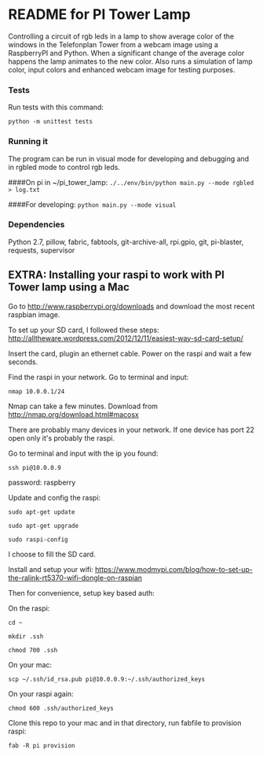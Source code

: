 # README for PI Tower Lamp
Controlling a circuit of rgb leds in a lamp to show average color of the windows in the Telefonplan Tower from a webcam image using a RaspberryPI and Python. When a significant change of the average color happens the lamp animates to the new color. Also runs a simulation of lamp color, input colors and enhanced webcam image for testing purposes.

### Tests
Run tests with this command:

`python -m unittest tests`

### Running it
The program can be run in visual mode for developing and debugging and in rgbled mode to control rgb leds.

####On pi in ~/pi_tower_lamp:
`./../env/bin/python main.py --mode rgbled > log.txt`

####For developing:
`python main.py --mode visual`

### Dependencies
Python 2.7, pillow, fabric, fabtools, git-archive-all, rpi.gpio, git, pi-blaster, requests, supervisor

## EXTRA: Installing your raspi to work with PI Tower lamp using a Mac
Go to http://www.raspberrypi.org/downloads and download the most recent raspbian image.

To set up your SD card, I followed these steps:
http://alltheware.wordpress.com/2012/12/11/easiest-way-sd-card-setup/

Insert the card, plugin an ethernet cable. Power on the raspi and wait a few seconds.

Find the raspi in your network. Go to terminal and input:

`nmap 10.0.0.1/24`

Nmap can take a few minutes. Download from http://nmap.org/download.html#macosx

There are probably many devices in your network. If one device has port 22 open only it's probably the raspi.

Go to terminal and input with the ip you found:

`ssh pi@10.0.0.9`

password: raspberry

Update and config the raspi:

`sudo apt-get update`

`sudo apt-get upgrade`

`sudo raspi-config`

I choose to fill the SD card.

Install and setup your wifi:
https://www.modmypi.com/blog/how-to-set-up-the-ralink-rt5370-wifi-dongle-on-raspian

Then for convenience, setup key based auth:

On the raspi:

`cd ~`

`mkdir .ssh`

`chmod 700 .ssh`


On your mac:

`scp ~/.ssh/id_rsa.pub pi@10.0.0.9:~/.ssh/authorized_keys`

On your raspi again:

`chmod 600 .ssh/authorized_keys`

Clone this repo to your mac and in that directory, run fabfile to provision raspi:

`fab -R pi provision`